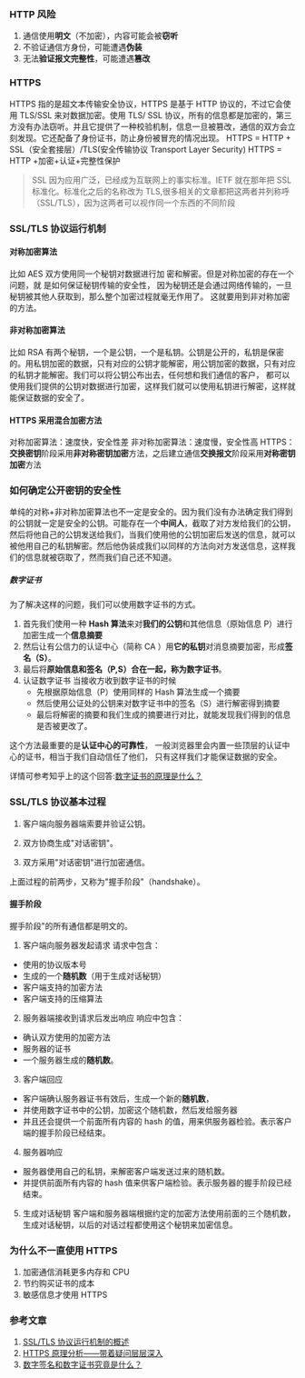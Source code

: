 ### HTTP 风险

1. 通信使用**明文**（不加密），内容可能会被**窃听**
2. 不验证通信方身份，可能遭遇**伪装**
3. 无法**验证报文完整性**，可能遭遇**篡改**

### HTTPS

HTTPS 指的是超文本传输安全协议，HTTPS 是基于 HTTP 协议的，不过它会使用 TLS/SSL 来对数据加密。使用 TLS/ SSL 协议，所有的信息都是加密的，第三方没有办法窃听。并且它提供了一种校验机制，信息一旦被篡改，通信的双方会立刻发现。它还配备了身份证书，防止身份被冒充的情况出现。
HTTPS = HTTP + SSL（安全套接层）/TLS(安全传输协议 Transport Layer Security)
HTTPS = HTTP +加密+认证+完整性保护
>SSL 因为应用广泛，已经成为互联网上的事实标准。IETF 就在那年把 SSL 标准化。标准化之后的名称改为 TLS,很多相关的文章都把这两者并列称呼（SSL/TLS），因为这两者可以视作同一个东西的不同阶段
### SSL/TLS 协议运行机制

#### 对称加密算法

比如 AES
双方使用同一个秘钥对数据进行加 密和解密。但是对称加密的存在一个问题，就 是如何保证秘钥传输的安全性， 因为秘钥还是会通过网络传输的，一旦秘钥被其他人获取到，那么整个加密过程就毫无作用了。 这就要用到非对称加密的方法。

#### 非对称加密算法

比如 RSA
有两个秘钥，一个是公钥，一个是私钥。公钥是公开的，私钥是保密的。用私钥加密的数据，只有对应的公钥才能解密，用公钥加密的数据，只有对应的私钥才能解密。我们可以将公钥公布出去，任何想和我们通信的客户， 都可以使用我们提供的公钥对数据进行加密，这样我们就可以使用私钥进行解密，这样就能保证数据的安全了。

#### HTTPS 采用混合加密方法

对称加密算法：速度快，安全性差
非对称加密算法：速度慢，安全性高
HTTPS：**交换密钥**阶段采用**非对称密钥加密**方法，之后建立通信**交换报文**阶段采用**对称密钥加密**方法

### 如何确定公开密钥的安全性

单纯的对称+非对称加密算法也不一定是安全的。因为我们没有办法确定我们得到的公钥就一定是安全的公钥。可能存在一个**中间人**，截取了对方发给我们的公钥，然后将他自己的公钥发送给我们，当我们使用他的公钥加密后发送的信息，就可以被他用自己的私钥解密。然后他伪装成我们以同样的方法向对方发送信息，这样我们的信息就被窃取了，然而我们自己还不知道。

##### 数字证书

为了解决这样的问题，我们可以使用数字证书的方式。

1. 首先我们使用一种 **Hash 算法**来对**我们的公钥**和其他信息（原始信息 P）进行加密生成一个**信息摘要**
2. 然后让有公信力的认证中心（简称 CA ）用**它的私钥**对消息摘要加密，形成**签名（S）**。
3. 最后将**原始信息和签名（P,S）**合在一起，称为**数字证书**。
4. 认证数字证书
   当接收方收到数字证书的时候
   - 先根据原始信息（P）使用同样的 Hash 算法生成一个摘要
   - 然后使用公证处的公钥来对数字证书中的签名（S）进行解密得到摘要
   - 最后将解密的摘要和我们生成的摘要进行对比，就能发现我们得到的信息是否被更改了。

这个方法最重要的是**认证中心的可靠性**， 一般浏览器里会内置一些顶层的认证中心的证书，相当于我们自动信任了他们， 只有这样我们才能保证数据的安全。

详情可参考知乎上的这个回答:[数字证书的原理是什么？](https://www.zhihu.com/question/24294477/answer/74783418)

### SSL/TLS 协议基本过程

1. 客户端向服务器端索要并验证公钥。

2. 双方协商生成"对话密钥"。

3. 双方采用"对话密钥"进行加密通信。

上面过程的前两步，又称为"握手阶段"（handshake）。

#### 握手阶段

握手阶段"的所有通信都是明文的。

1. 客户端向服务器发起请求
   请求中包含：

- 使用的协议版本号
- 生成的一个**随机数**（用于生成对话秘钥）
- 客户端支持的加密方法
- 客户端支持的压缩算法

2. 服务器端接收到请求后发出响应
   响应中包含：

- 确认双方使用的加密方法
- 服务器的证书
- 一个服务器生成的**随机数**。

3. 客户端回应

- 客户端确认服务器证书有效后，生成一个新的**随机数**，
- 并使用数字证书中的公钥，加密这个随机数，然后发给服务器
- 并且还会提供一个前面所有内容的 hash 的值，用来供服务器检验。表示客户端的握手阶段已经结束。

4. 服务器响应

- 服务器使用自己的私钥，来解密客户端发送过来的随机数。
- 并提供前面所有内容的 hash 值来供客户端检验。表示服务器的握手阶段已经结束。

5. 生成对话秘钥
   客户端和服务器端根据约定的加密方法使用前面的三个随机数，生成对话秘钥，以后的对话过程都使用这个秘钥来加密信息。

### 为什么不一直使用 HTTPS

1. 加密通信消耗更多内存和 CPU
2. 节约购买证书的成本
3. 敏感信息才使用 HTTPS

### 参考文章

1. [SSL/TLS 协议运行机制的概述](http://www.ruanyifeng.com/blog/2014/02/ssl_tls.html)
2. [HTTPS 原理分析——带着疑问层层深入](https://blog.leapmie.com/archives)
3. [数字签名和数字证书究竟是什么？](jianshu.com/p/80aa37311151)
